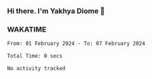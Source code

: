 ### Hi there. I'm Yakhya Diome 👋

### WAKATIME
<!--START_SECTION:waka-->

```txt
From: 01 February 2024 - To: 07 February 2024

Total Time: 0 secs

No activity tracked
```

<!--END_SECTION:waka-->

